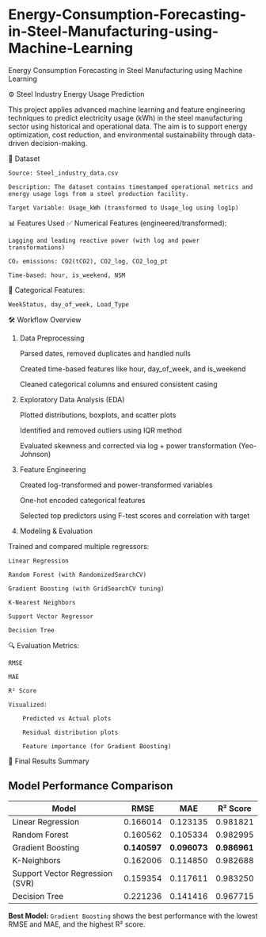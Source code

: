 # Energy-Consumption-Forecasting-in-Steel-Manufacturing-using-Machine-Learning
Energy Consumption Forecasting in Steel Manufacturing using Machine Learning

⚙️ Steel Industry Energy Usage Prediction

This project applies advanced machine learning and feature engineering techniques to predict electricity usage (kWh) in the steel manufacturing sector using historical and operational data. The aim is to support energy optimization, cost reduction, and environmental sustainability through data-driven decision-making.

📁 Dataset

    Source: Steel_industry_data.csv

    Description: The dataset contains timestamped operational metrics and energy usage logs from a steel production facility.

    Target Variable: Usage_kWh (transformed to Usage_log using log1p)

📊 Features Used
✅ Numerical Features (engineered/transformed):

    Lagging and leading reactive power (with log and power transformations)

    CO₂ emissions: CO2(tCO2), CO2_log, CO2_log_pt

    Time-based: hour, is_weekend, NSM

🧩 Categorical Features:

    WeekStatus, day_of_week, Load_Type

🛠️ Workflow Overview
1. Data Preprocessing

    Parsed dates, removed duplicates and handled nulls

    Created time-based features like hour, day_of_week, and is_weekend

    Cleaned categorical columns and ensured consistent casing

2. Exploratory Data Analysis (EDA)

    Plotted distributions, boxplots, and scatter plots

    Identified and removed outliers using IQR method

    Evaluated skewness and corrected via log + power transformation (Yeo-Johnson)

3. Feature Engineering

    Created log-transformed and power-transformed variables

    One-hot encoded categorical features

    Selected top predictors using F-test scores and correlation with target

4. Modeling & Evaluation

Trained and compared multiple regressors:

    Linear Regression

    Random Forest (with RandomizedSearchCV)

    Gradient Boosting (with GridSearchCV tuning)

    K-Nearest Neighbors

    Support Vector Regressor

    Decision Tree

🔍 Evaluation Metrics:

    RMSE

    MAE

    R² Score

    Visualized:

        Predicted vs Actual plots

        Residual distribution plots

        Feature importance (for Gradient Boosting)

🔢 Final Results Summary
## Model Performance Comparison

| Model             | RMSE     | MAE      | R² Score |
|------------------|----------|----------|----------|
| Linear Regression | 0.166014 | 0.123135 | 0.981821 |
| Random Forest     | 0.160562 | 0.105334 | 0.982995 |
| Gradient Boosting | **0.140597** | **0.096073** | **0.986961** |
| K-Neighbors       | 0.162006 | 0.114850 | 0.982688 |
| Support Vector Regression (SVR) | 0.159354 | 0.117611 | 0.983250 |
| Decision Tree     | 0.221236 | 0.141416 | 0.967715 |

**Best Model:** `Gradient Boosting` shows the best performance with the lowest RMSE and MAE, and the highest R² score.



